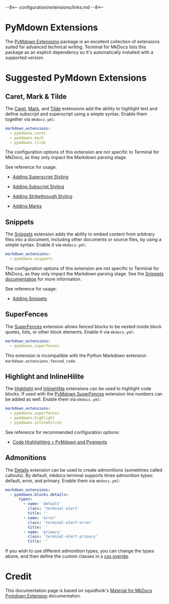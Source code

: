 --8<--
configuration/extensions/links.md
--8<--

# PyMdown Extensions

The [PyMdown Extensions] package is an excellent collection of extensions suited for advanced technical writing. Terminal for MkDocs lists this package as an explicit dependency so it's automatically installed with a supported version.

  [PyMdown Extensions]: https://facelessuser.github.io/pymdown-extensions/

# Suggested PyMdown Extensions

## Caret, Mark & Tilde

The [Caret], [Mark], and [Tilde] extensions add the ability to highlight text
and define subscript and superscript using a simple syntax. Enable them together
via `mkdocs.yml`:

```yaml
markdown_extensions:
  - pymdownx.caret
  - pymdownx.mark
  - pymdownx.tilde
```

The configuration options of this extension are not specific to Terminal for
MkDocs, as they only impact the Markdown parsing stage. 

See reference for usage:

- [Adding Superscript Styling]
- [Adding Subscript Styling]
- [Adding Strikethrough Styling]
- [Adding Marks]

  [Adding Marks]: ../../../elements/typography/#marks
  [Adding Superscript Styling]: ../../../elements/typography/#superscript
  [Adding Subscript Styling]: ../../../elements/typography/#subscript
  [Adding Strikethrough Styling]: ../../../elements/typography/#strikethrough
  [Caret]: https://facelessuser.github.io/pymdown-extensions/extensions/caret/
  [Mark]: https://facelessuser.github.io/pymdown-extensions/extensions/mark/
  [Tilde]: https://facelessuser.github.io/pymdown-extensions/extensions/tilde/


## Snippets

The [Snippets] extension adds the ability to embed content from arbitrary files into a document, including other documents or source files, by using a simple syntax. Enable it via `mkdocs.yml`:

```yaml
markdown_extensions:
  - pymdownx.snippets
```

The configuration options of this extension are not specific to Terminal for
MkDocs, as they only impact the Markdown parsing stage. See the [Snippets 
documentation][Snippets] for more information.

  [Snippets]: https://facelessuser.github.io/pymdown-extensions/extensions/snippets/
  
See reference for usage:

- [Adding Snippets]

  [Adding Snippets]: ./snippets.md

## SuperFences

The [SuperFences] extension allows fenced blocks to be nested inside block quotes, lists, or other block elements.  Enable it via `mkdocs.yml`:

```yaml
markdown_extensions:
  - pymdownx.superfences
```

This extension is incompatible with the Python Markdown extension `markdown.extensions.fenced_code`.

  [SuperFences]: https://facelessuser.github.io/pymdown-extensions/extensions/superfences/

## Highlight and InlineHilite

The [Highlight] and [InlineHilite] extensions can be used to highlight code blocks.  If used with the [PyMdown SuperFences](#superfences) extension line numbers can be added as well.  Enable them via `mkdocs.yml`:

```yaml
markdown_extensions:
  - pymdownx.superfences
  - pymdownx.highlight
  - pymdownx.inlinehilite
```

See reference for recommended configuration options:

- [Code Highlighting > PyMdown and Pygments](../code-highlighting/index.md#pymdown-and-pygments)

  [Highlight]: https://facelessuser.github.io/pymdown-extensions/extensions/highlight/
  [InlineHilite]: https://facelessuser.github.io/pymdown-extensions/extensions/inlinehilite/

## Admonitions

The [Details] extension can be used to create admonitions (sometimes called callouts). By default, mkdocs terminal supports three admonition types: default, error, and primary. Enable them via `mkdocs.yml`:

```yaml
markdown_extensions:
  - pymdownx.blocks.details:
      types:
        - name: 'default'
          class: 'terminal-alert'
          title: ''
        - name: 'error'
          class: 'terminal-alert-error'
          title: ''
        - name: 'primary'
          class: 'terminal-alert-primary'
          title: ''
```

If you wish to use different admonition types, you can change the types above, and then define the custom classes in a [css overide](/tile-grid/examples/override-styling).

  [Details]: https://facelessuser.github.io/pymdown-extensions/extensions/blocks/plugins/details/

# Credit

This documentation page is based on squidfunk's [Material for MkDocs Pymdown Extension](https://squidfunk.github.io/mkdocs-material/setup/extensions/python-markdown-extensions/) documentation.
